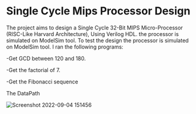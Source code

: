 # Single Cycle Mips Processor Design
The project aims to design a Single Cycle 32-Bit MIPS Micro-Processor (RISC-Like Harvard Architecture), Using Verilog HDL. the processor is simulated on ModelSim tool. To test the design the processor is simulated on ModelSim tool.
I ran the following programs:

-Get GCD between 120 and 180.

-Get the factorial of 7.
 
-Get the Fibonacci sequence


The DataPath

![Screenshot 2022-09-04 151456](https://user-images.githubusercontent.com/82783247/188315432-a1176633-976f-4957-936b-00d12c44ef71.png)
